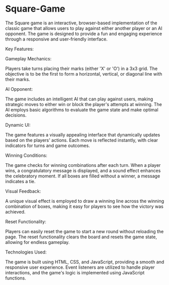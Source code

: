 # Square-Game

The Square game is an interactive, browser-based implementation of the classic game that allows users to play against either another player or an AI opponent. The game is designed to provide a fun and engaging experience through a responsive and user-friendly interface.

Key Features:

Gameplay Mechanics:


Players take turns placing their marks (either 'X' or 'O') in a 3x3 grid. The objective is to be the first to form a horizontal, vertical, or diagonal line with their marks.


AI Opponent:

The game includes an intelligent AI that can play against users, making strategic moves to either win or block the player's attempts at winning. The AI employs basic algorithms to evaluate the game state and make optimal decisions.


Dynamic UI:

The game features a visually appealing interface that dynamically updates based on the players' actions. Each move is reflected instantly, with clear indicators for turns and game outcomes.


Winning Conditions:

The game checks for winning combinations after each turn. When a player wins, a congratulatory message is displayed, and a sound effect enhances the celebratory moment. If all boxes are filled without a winner, a message indicates a tie.

Visual Feedback:

A unique visual effect is employed to draw a winning line across the winning combination of boxes, making it easy for players to see how the victory was achieved.


Reset Functionality:

Players can easily reset the game to start a new round without reloading the page. The reset functionality clears the board and resets the game state, allowing for endless gameplay.


Technologies Used:

The game is built using HTML, CSS, and JavaScript, providing a smooth and responsive user experience. Event listeners are utilized to handle player interactions, and the game's logic is implemented using JavaScript functions.

